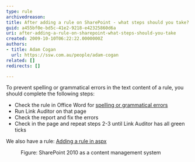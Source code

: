 ```yaml
---
type: rule
archivedreason: 
title: After adding a rule on SharePoint - what steps should you take?
guid: a455bf0e-bd5c-41e2-9218-e42325860d6a
uri: after-adding-a-rule-on-sharepoint-what-steps-should-you-take
created: 2009-10-10T06:22:22.0000000Z
authors:
- title: Adam Cogan
  url: https://ssw.com.au/people/adam-cogan
related: []
redirects: []

---
```




  <p>To prevent spelling or grammatical errors in the text content of a rule, you should complete the following steps&#58;</p>
<ul>
    <li>Check the rule in Office Word for <a href="http&#58;//www.ssw.com.au/ssw/Standards/Rules/RulesToBetterWebsitesLayout.aspx#WordSpellingAndGrammarChecker">spelling or grammatical errors</a> </li>
    <li>Run Link Auditor on that page </li>
    <li>Check the report and fix the errors </li>
    <li>Check in the page and repeat steps 2-3 until Link Auditor has all green ticks </li>
</ul>
We also have a rule&#58; <a href="http&#58;//www.ssw.com.au/ssw/Standards/Rules/RulesToBetterWebsitesDevelopment.aspx#StepsAfterAddRuleOnAspxPage">Adding a rule in aspx</a>
<dl>
    <dt><img alt="" class="ms-rteCustom-ImageArea" src="/Standards/SoftwareDevelopment/RulesToBetterSharePoint/PublishingImages/SPedit.jpg" /> </dt>
    <dd class="ms-rteCustom-FigureNormal">Figure&#58; SharePoint 2010 as a content management system </dd>
</dl>

<br><excerpt class='endintro'></excerpt><br>



